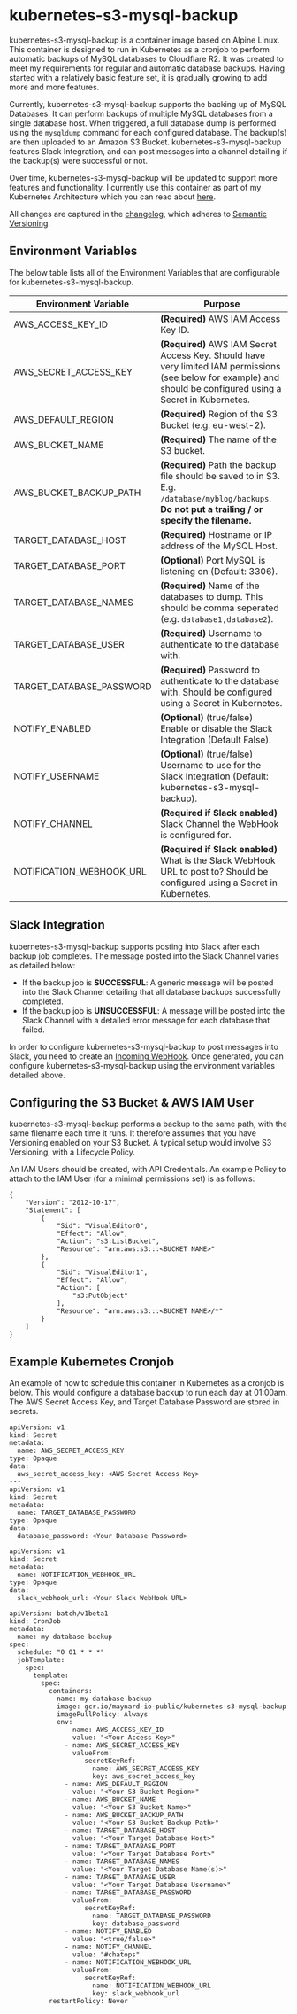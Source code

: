 # kubernetes-s3-mysql-backup

kubernetes-s3-mysql-backup is a container image based on Alpine Linux. This container is designed to run in Kubernetes as a cronjob to perform automatic backups of MySQL databases to Cloudflare R2. It was created to meet my requirements for regular and automatic database backups. Having started with a relatively basic feature set, it is gradually growing to add more and more features.

Currently, kubernetes-s3-mysql-backup supports the backing up of MySQL Databases. It can perform backups of multiple MySQL databases from a single database host. When triggered, a full database dump is performed using the `mysqldump` command for each configured database. The backup(s) are then uploaded to an Amazon S3 Bucket. kubernetes-s3-mysql-backup features Slack Integration, and can post messages into a channel detailing if the backup(s) were successful or not.

Over time, kubernetes-s3-mysql-backup will be updated to support more features and functionality. I currently use this container as part of my Kubernetes Architecture which you can read about [here](https://benjamin.maynard.io/this-blog-now-runs-on-kubernetes-heres-the-architecture/).

All changes are captured in the [changelog](CHANGELOG.md), which adheres to [Semantic Versioning](https://semver.org/spec/vadheres2.0.0.html).


## Environment Variables

The below table lists all of the Environment Variables that are configurable for kubernetes-s3-mysql-backup.

| Environment Variable        | Purpose                                                                                                          |
| --------------------------- |------------------------------------------------------------------------------------------------------------------|
| AWS_ACCESS_KEY_ID           | **(Required)** AWS IAM Access Key ID.                                                                            |
| AWS_SECRET_ACCESS_KEY       | **(Required)** AWS IAM Secret Access Key. Should have very limited IAM permissions (see below for example) and should be configured using a Secret in Kubernetes.                                                                                                         |
| AWS_DEFAULT_REGION          | **(Required)** Region of the S3 Bucket (e.g. eu-west-2).                                                         |
| AWS_BUCKET_NAME             | **(Required)** The name of the S3 bucket.                                                                        |
| AWS_BUCKET_BACKUP_PATH      | **(Required)** Path the backup file should be saved to in S3. E.g. `/database/myblog/backups`. **Do not put a trailing / or specify the filename.**                                                                                                        |
| TARGET_DATABASE_HOST        | **(Required)** Hostname or IP address of the MySQL Host.                                                         |
| TARGET_DATABASE_PORT        | **(Optional)** Port MySQL is listening on (Default: 3306).                                                       |
| TARGET_DATABASE_NAMES       | **(Required)** Name of the databases to dump. This should be comma seperated (e.g. `database1,database2`).       |
| TARGET_DATABASE_USER        | **(Required)** Username to authenticate to the database with.                                                    |
| TARGET_DATABASE_PASSWORD    | **(Required)** Password to authenticate to the database with. Should be configured using a Secret in Kubernetes. |
| NOTIFY_ENABLED               | **(Optional)** (true/false) Enable or disable the Slack Integration (Default False).                             |
| NOTIFY_USERNAME              | **(Optional)** (true/false) Username to use for the Slack Integration (Default: kubernetes-s3-mysql-backup).            |
| NOTIFY_CHANNEL               | **(Required if Slack enabled)** Slack Channel the WebHook is configured for.                                     |
| NOTIFICATION_WEBHOOK_URL           | **(Required if Slack enabled)** What is the Slack WebHook URL to post to? Should be configured using a Secret in Kubernetes.                                                                                                                                      |


## Slack Integration

kubernetes-s3-mysql-backup supports posting into Slack after each backup job completes. The message posted into the Slack Channel varies as detailed below:

* If the backup job is **SUCCESSFUL**: A generic message will be posted into the Slack Channel detailing that all database backups successfully completed.
* If the backup job is **UNSUCCESSFUL**: A message will be posted into the Slack Channel with a detailed error message for each database that failed.

In order to configure kubernetes-s3-mysql-backup to post messages into Slack, you need to create an [Incoming WebHook](https://api.slack.com/incoming-webhooks). Once generated, you can configure kubernetes-s3-mysql-backup using the environment variables detailed above.

## Configuring the S3 Bucket & AWS IAM User

kubernetes-s3-mysql-backup performs a backup to the same path, with the same filename each time it runs. It therefore assumes that you have Versioning enabled on your S3 Bucket. A typical setup would involve S3 Versioning, with a Lifecycle Policy.

An IAM Users should be created, with API Credentials. An example Policy to attach to the IAM User (for a minimal permissions set) is as follows:

```
{
    "Version": "2012-10-17",
    "Statement": [
        {
            "Sid": "VisualEditor0",
            "Effect": "Allow",
            "Action": "s3:ListBucket",
            "Resource": "arn:aws:s3:::<BUCKET NAME>"
        },
        {
            "Sid": "VisualEditor1",
            "Effect": "Allow",
            "Action": [
                "s3:PutObject"
            ],
            "Resource": "arn:aws:s3:::<BUCKET NAME>/*"
        }
    ]
}
```


## Example Kubernetes Cronjob

An example of how to schedule this container in Kubernetes as a cronjob is below. This would configure a database backup to run each day at 01:00am. The AWS Secret Access Key, and Target Database Password are stored in secrets.

```
apiVersion: v1
kind: Secret
metadata:
  name: AWS_SECRET_ACCESS_KEY
type: Opaque
data:
  aws_secret_access_key: <AWS Secret Access Key>
---
apiVersion: v1
kind: Secret
metadata:
  name: TARGET_DATABASE_PASSWORD
type: Opaque
data:
  database_password: <Your Database Password>
---
apiVersion: v1
kind: Secret
metadata:
  name: NOTIFICATION_WEBHOOK_URL
type: Opaque
data:
  slack_webhook_url: <Your Slack WebHook URL>
---
apiVersion: batch/v1beta1
kind: CronJob
metadata:
  name: my-database-backup
spec:
  schedule: "0 01 * * *"
  jobTemplate:
    spec:
      template:
        spec:
          containers:
          - name: my-database-backup
            image: gcr.io/maynard-io-public/kubernetes-s3-mysql-backup
            imagePullPolicy: Always
            env:
              - name: AWS_ACCESS_KEY_ID
                value: "<Your Access Key>"
              - name: AWS_SECRET_ACCESS_KEY
                valueFrom:
                   secretKeyRef:
                     name: AWS_SECRET_ACCESS_KEY
                     key: aws_secret_access_key
              - name: AWS_DEFAULT_REGION
                value: "<Your S3 Bucket Region>"
              - name: AWS_BUCKET_NAME
                value: "<Your S3 Bucket Name>"
              - name: AWS_BUCKET_BACKUP_PATH
                value: "<Your S3 Bucket Backup Path>"
              - name: TARGET_DATABASE_HOST
                value: "<Your Target Database Host>"
              - name: TARGET_DATABASE_PORT
                value: "<Your Target Database Port>"
              - name: TARGET_DATABASE_NAMES
                value: "<Your Target Database Name(s)>"
              - name: TARGET_DATABASE_USER
                value: "<Your Target Database Username>"
              - name: TARGET_DATABASE_PASSWORD
                valueFrom:
                   secretKeyRef:
                     name: TARGET_DATABASE_PASSWORD
                     key: database_password
              - name: NOTIFY_ENABLED
                value: "<true/false>"
              - name: NOTIFY_CHANNEL
                value: "#chatops"
              - name: NOTIFICATION_WEBHOOK_URL
                valueFrom:
                   secretKeyRef:
                     name: NOTIFICATION_WEBHOOK_URL
                     key: slack_webhook_url
          restartPolicy: Never
```
